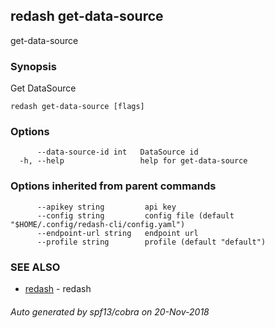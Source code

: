 ## redash get-data-source

get-data-source

### Synopsis

Get DataSource

```
redash get-data-source [flags]
```

### Options

```
      --data-source-id int   DataSource id
  -h, --help                 help for get-data-source
```

### Options inherited from parent commands

```
      --apikey string         api key
      --config string         config file (default "$HOME/.config/redash-cli/config.yaml")
      --endpoint-url string   endpoint url
      --profile string        profile (default "default")
```

### SEE ALSO

* [redash](redash.md)	 - redash

###### Auto generated by spf13/cobra on 20-Nov-2018
